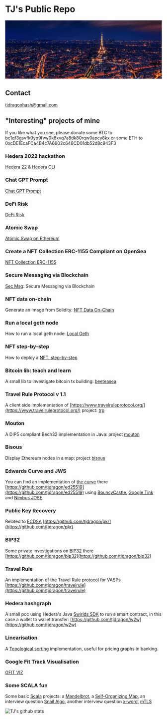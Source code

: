 # TJ's Public Repo
![pano-sg](https://github.com/tjdragon/tjdragon/blob/master/data/paris.jpg)

## Contact
tjdragonhash@gmail.com

## "Interesting" projects of mine
If you like what you see, please donate some BTC to bc1qf3gsvfk0yp9fvw0k8xvq7a8dk80rqw0apcy8kx or some ETH to 0xcDE1EcaFCa4B4c7A6902c648CD01db52d8c943F3

### Hedera 2022 hackathon
[Hedera 22](https://github.com/tjdragon/hedera22) & [Hedera CLI](https://github.com/tjdragon/hedera22-cli)

### Chat GPT Prompt
[Chat GPT Prompt](https://github.com/tjdragon/chat-gpt/)

### DeFi Risk
[DeFi Risk](https://github.com/tjdragon/defi-risk/)

### Atomic Swap
[Atomic Swap on Ethereum](https://tjdragon.github.io/zm-stl.github.io/)

### Create a NFT Collection ERC-1155 Compliant on OpenSea
[NFT Collection ERC-1155](https://github.com/tjdragon/nft-collection-opensea-erc1155)

### Secure Messaging via Blockchain
[Sec Msg](https://github.com/tjdragon/secmsg/): Secure Messaging via Blockchain

### NFT data on-chain
Generate an image from Solidity: [NFT Data On-Chain](https://github.com/tjdragon/nft-on-chain-data)

### Run a local geth node
How to run a local geth node: [Local Geth](https://github.com/tjdragon/local-geth)

### NFT step-by-step
How to deploy a [NFT, step-by-step](https://github.com/tjdragon/nft-step-by-step)

### Bitcoin lib: teach and learn
A small lib to investigate bitcoin tx building: [beeteasea](https://github.com/tjdragon/beeteasea)

### Travel Rule Protocol v 1.1
A client side implementation of [https://www.travelruleprotocol.org/](https://www.travelruleprotocol.org/) project: [trp](https://github.com/tjdragon/trp)

### Mouton
A DIP5 compliant Bech32 implementation in Java: project [mouton](https://github.com/tjdragon/mouton)

### Bisous
Display Ethereum nodes in a map: project [bisous](https://github.com/tjdragon/bisous)

### Edwards Curve and JWS
You can find an implementation of [the curve](https://en.wikipedia.org/wiki/Edwards_curve) there [https://github.com/tjdragon/ed25519](https://github.com/tjdragon/ed25519) using [BouncyCastle](https://www.bouncycastle.org/), [Google Tink](https://github.com/google/tink) and [Nimbus JOSE](https://connect2id.com/products/nimbus-jose-jwt).

### Public Key Recovery
Related to [ECDSA](https://en.wikipedia.org/wiki/Elliptic_Curve_Digital_Signature_Algorithm) [https://github.com/tjdragon/pkr](https://github.com/tjdragon/pkr)

### BIP32
Some private investigations on [BIP32](https://github.com/bitcoin/bips/blob/master/bip-0032.mediawiki) there [https://github.com/tjdragon/bip32](https://github.com/tjdragon/bip32)

### Travel Rule
An implementation of the Travel Rule protocol for VASPs [https://github.com/tjdragon/travelrule](https://github.com/tjdragon/travelrule)

### Hedera hashgraph
A small poc using Hedera's Java [Swirlds SDK](https://www.swirlds.com/download/) to run a smart contract, in this case a wallet to wallet transfer: [https://github.com/tjdragon/w2w](https://github.com/tjdragon/w2w)

### Linearisation
A [Topological sorting](https://en.wikipedia.org/wiki/Topological_sorting) implementation, useful for pricing graphs in banking.

### Google Fit Track Visualisation
[GFIT VIZ](https://github.com/tjdragon/gfit-viz)

### Some SCALA fun
Some basic [Scala](https://www.scala-lang.org/) projects: a [Mandelbrot](https://github.com/tjdragon/mandel), a [Self-Organizing Map](https://github.com/tjdragon/som), an interview question [Snail Algo](https://github.com/tjdragon/snail-algo), another interview question [x-word](https://github.com/tjdragon/xword-puzzle), [mTLS](https://github.com/tjdragon/scala-mutual-ssl)

![TJ's github stats](https://github-readme-stats.vercel.app/api?username=tjdragon)
